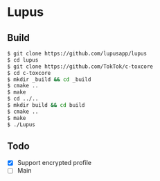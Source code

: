 # Lupus

## Build
```sh
$ git clone https://github.com/lupusapp/lupus
$ cd lupus
$ git clone https://github.com/TokTok/c-toxcore
$ cd c-toxcore
$ mkdir _build && cd _build
$ cmake ..
$ make
$ cd ../..
$ mkdir build && cd build
$ cmake ..
$ make
$ ./Lupus
```

## Todo
- [x] Support encrypted profile
- [ ] Main
